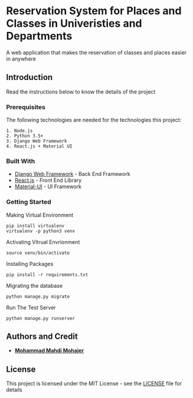 # Reservation System for Places and Classes in Univeristies and Departments

A web application that makes the reservation of classes and places easier in anywhere

## Introduction

Read the instructions below to know the details of the project

### Prerequisites

The following technologies are needed for the technologies this project:

```
1. Node.js
2. Python 3.5+
3. Django Web Framework
4. React.js + Material UI
```

### Built With

* [Django Web Framework](https://www.djangoproject.com/) - Back End Framework
* [React.js](https://reactjs.org/) - Front End Library
* [Material-UI](https://material-ui.com/) - UI Framework


### Getting Started

Making Virtual Environment
```
pip install virtualenv
virtualenv -p python3 venv
```
Activating Vitrual Envrionment
```
source venv/bin/activate
```
Installing Packages
```
pip install -r requirements.txt
```
Migrating the database
```
python manage.py migrate
```
Run The Test Server
```
python manage.py runserver
```

## Authors and Credit

* **[Mohammad Mahdi Mohajer](https://github.com/mmohajer9)**

## License

This project is licensed under the MIT License - see the [LICENSE](./LICENSE) file for details



